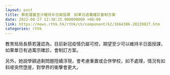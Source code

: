 ```yaml
---
layout: post
title: 蔡若蓮冀至少維持半日面授課　如單日過萬確診會制方案
date: 2022-08-27 12:38:25.000000000 +08:00
link: https://news.rthk.hk/rthk/ch/component/k2/1664386-20220827.htm
categories: rthk
---
```


教育局局長蔡若蓮認為，目前新冠疫情仍屬可控，期望至少可以維持半日面授課，如果單日有過萬宗確診，會制訂方案。

另外，她說學額過剩問題陸續浮現，會考慮重置或合併學校，如不處理，情況有如斜坡突然墮崖，對學界的衝擊會更大。
